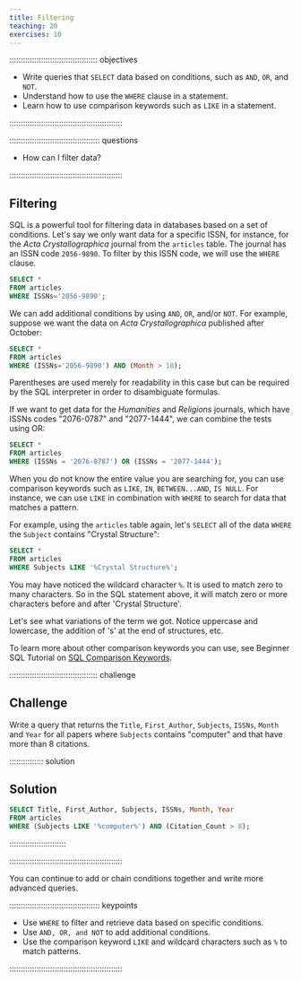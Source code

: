```yaml
---
title: Filtering
teaching: 20
exercises: 10
---
```


::::::::::::::::::::::::::::::::::::::: objectives

- Write queries that `SELECT` data based on conditions, such as `AND`, `OR`, and `NOT`.
- Understand how to use the `WHERE` clause in a statement.
- Learn how to use comparison keywords such as `LIKE` in a statement.

::::::::::::::::::::::::::::::::::::::::::::::::::

:::::::::::::::::::::::::::::::::::::::: questions

- How can I filter data?

::::::::::::::::::::::::::::::::::::::::::::::::::

## Filtering

SQL is a powerful tool for filtering data in databases based on a set of conditions. Let's say we only want data for a specific ISSN, for instance, for the *Acta Crystallographica* journal from the `articles` table. The journal has an ISSN code `2056-9890`. To filter by this ISSN code, we will use the `WHERE` clause.

```sql
SELECT *
FROM articles
WHERE ISSNs='2056-9890';
```

We can add additional conditions by using `AND`, `OR`, and/or `NOT`. For example, suppose we want the data on *Acta Crystallographica* published after October:

```sql
SELECT *
FROM articles
WHERE (ISSNs='2056-9890') AND (Month > 10);
```

Parentheses are used merely for readability in this case but can be required by the SQL interpreter in order to disambiguate formulas.

If we want to get data for the *Humanities* and *Religions* journals, which have
ISSNs codes "2076-0787" and "2077-1444", we can combine the tests using OR:

```sql
SELECT *
FROM articles
WHERE (ISSNs = '2076-0787') OR (ISSNs = '2077-1444');
```

When you do not know the entire value you are searching for, you can use comparison keywords such as `LIKE`, `IN`, `BETWEEN...AND`, `IS NULL`. For instance, we can use `LIKE` in combination with `WHERE` to search for data that matches a pattern.

For example, using the `articles` table again, let's `SELECT` all of the data `WHERE` the `Subject` contains "Crystal Structure":

```sql
SELECT *
FROM articles
WHERE Subjects LIKE '%Crystal Structure%';
```

You may have noticed the wildcard character `%`. It is used to match zero to many characters. So in the SQL statement above, it will match zero or more characters before and after 'Crystal Structure'.

Let's see what variations of the term we got. Notice uppercase and lowercase, the addition of 's' at the end of structures, etc.

To learn more about other comparison keywords you can use, see Beginner SQL Tutorial on [SQL Comparison Keywords](https://beginner-sql-tutorial.com/sql-like-in-operators.htm).

:::::::::::::::::::::::::::::::::::::::  challenge

## Challenge

Write a query that returns the `Title`, `First_Author`, `Subjects`, `ISSNs`, `Month` and `Year`
for all papers where `Subjects` contains "computer" and that have more than 8 citations.

:::::::::::::::  solution

## Solution

```sql
SELECT Title, First_Author, Subjects, ISSNs, Month, Year
FROM articles
WHERE (Subjects LIKE '%computer%') AND (Citation_Count > 8);
```

:::::::::::::::::::::::::

::::::::::::::::::::::::::::::::::::::::::::::::::

You can continue to add or chain conditions together and write more advanced queries.

:::::::::::::::::::::::::::::::::::::::: keypoints

- Use `WHERE` to filter and retrieve data based on specific conditions.
- Use `AND, OR, and NOT` to add additional conditions.
- Use the comparison keyword `LIKE` and wildcard characters such as `%` to match patterns.

::::::::::::::::::::::::::::::::::::::::::::::::::


